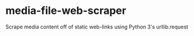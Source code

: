 # media-file-web-scraper
Scrape media content off of static web-links using Python 3's urllib.request
